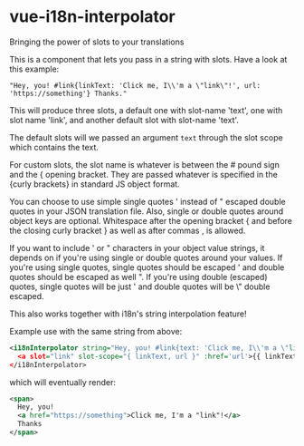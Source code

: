 # vue-i18n-interpolator
Bringing the power of slots to your translations


This is a component that lets you pass in a string with slots. Have a look at this example:

```
"Hey, you! #link{linkText: 'Click me, I\\'m a \"link\"!', url: 'https://something'} Thanks."
```

This will produce three slots, a default one with slot-name 'text', one with slot name 'link',
and another default slot with slot-name 'text'.

The default slots will we passed an argument `text` through the slot scope which contains
the text.

For custom slots, the slot name is whatever is between the # pound sign and the { opening bracket.
They are passed whatever is specified in the {curly brackets} in standard JS object format.

You can choose to use simple single quotes ' instead of \" escaped double quotes in your
JSON translation file. Also, single or double quotes around object keys are optional.
Whitespace after the opening bracket { and before the closing curly bracket } as well as
after commas , is allowed.

If you want to include ' or " characters in your object value strings, it depends on if you're using
single or double quotes around your values. If you're using single quotes, single quotes should be
escaped \' and double quotes should be escaped as well \". If you're using double (escaped) quotes,
single quotes will be just ' and double quotes will be \\" double escaped.

This also works together with i18n's string interpolation feature!

Example use with the same string from above:

```xml
<i18nInterpolator string="Hey, you! #link{text: 'Click me, I\\'m a \"link\"!', url: 'https://something'}">
  <a slot="link" slot-scope="{ linkText, url }" :href='url'>{{ linkText }}</a>
</i18nInterpolator>
```

which will eventually render:

```xml
<span>
  Hey, you!
  <a href="https://something">Click me, I'm a "link"!</a>
  Thanks
</span>
```